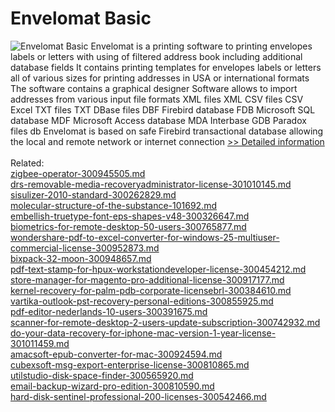 # Envelomat Basic
![Envelomat Basic](https://mycommerce.akamaized.net/api/pimages/P300538207/BIG/300538207.JPG)
Envelomat is a printing software to printing envelopes labels or letters with using of filtered address book including additional database fields It contains printing templates for envelopes labels or letters all of various sizes for printing addresses in USA or international formats The software contains a graphical designer Software allows to import addresses from various input file formats XML files XML CSV files CSV Excel TXT files TXT DBase files DBF Firebird database FDB Microsoft SQL database MDF Microsoft Access database MDA Interbase GDB Paradox files db Envelomat is based on safe Firebird transactional database allowing the local and remote network or internet connection
[>> Detailed information](https://secure.shareit.com/shareit/product.html?productid=300538207&affiliateid=200057808)<br/><br/>Related:
<br />[zigbee-operator-300945505.md](https://github.com/downloadplanet/downloadplanet/blob/main/zigbee-operator-300945505.md)<br />[drs-removable-media-recoveryadministrator-license-301010145.md](https://github.com/downloadplanet/downloadplanet/blob/main/drs-removable-media-recoveryadministrator-license-301010145.md)<br />[sisulizer-2010-standard-300262829.md](https://github.com/downloadplanet/downloadplanet/blob/main/sisulizer-2010-standard-300262829.md)<br />[molecular-structure-of-the-substance-101692.md](https://github.com/downloadplanet/downloadplanet/blob/main/molecular-structure-of-the-substance-101692.md)<br />[embellish-truetype-font-eps-shapes-v48-300326647.md](https://github.com/downloadplanet/downloadplanet/blob/main/embellish-truetype-font-eps-shapes-v48-300326647.md)<br />[biometrics-for-remote-desktop-50-users-300765877.md](https://github.com/downloadplanet/downloadplanet/blob/main/biometrics-for-remote-desktop-50-users-300765877.md)<br />[wondershare-pdf-to-excel-converter-for-windows-25-multiuser-commercial-license-300952873.md](https://github.com/downloadplanet/downloadplanet/blob/main/wondershare-pdf-to-excel-converter-for-windows-25-multiuser-commercial-license-300952873.md)<br />[bixpack-32-moon-300948657.md](https://github.com/downloadplanet/downloadplanet/blob/main/bixpack-32-moon-300948657.md)<br />[pdf-text-stamp-for-hpux-workstationdeveloper-license-300454212.md](https://github.com/downloadplanet/downloadplanet/blob/main/pdf-text-stamp-for-hpux-workstationdeveloper-license-300454212.md)<br />[store-manager-for-magento-pro-additional-license-300917177.md](https://github.com/downloadplanet/downloadplanet/blob/main/store-manager-for-magento-pro-additional-license-300917177.md)<br />[kernel-recovery-for-palm-pdb-corporate-licensebrl-300384610.md](https://github.com/downloadplanet/downloadplanet/blob/main/kernel-recovery-for-palm-pdb-corporate-licensebrl-300384610.md)<br />[vartika-outlook-pst-recovery-personal-editions-300855925.md](https://github.com/downloadplanet/downloadplanet/blob/main/vartika-outlook-pst-recovery-personal-editions-300855925.md)<br />[pdf-editor-nederlands-10-users-300391675.md](https://github.com/downloadplanet/downloadplanet/blob/main/pdf-editor-nederlands-10-users-300391675.md)<br />[scanner-for-remote-desktop-2-users-update-subscription-300742932.md](https://github.com/downloadplanet/downloadplanet/blob/main/scanner-for-remote-desktop-2-users-update-subscription-300742932.md)<br />[do-your-data-recovery-for-iphone-mac-version-1-year-license-301011459.md](https://github.com/downloadplanet/downloadplanet/blob/main/do-your-data-recovery-for-iphone-mac-version-1-year-license-301011459.md)<br />[amacsoft-epub-converter-for-mac-300924594.md](https://github.com/downloadplanet/downloadplanet/blob/main/amacsoft-epub-converter-for-mac-300924594.md)<br />[cubexsoft-msg-export-enterprise-license-300810865.md](https://github.com/downloadplanet/downloadplanet/blob/main/cubexsoft-msg-export-enterprise-license-300810865.md)<br />[utilstudio-disk-space-finder-300565920.md](https://github.com/downloadplanet/downloadplanet/blob/main/utilstudio-disk-space-finder-300565920.md)<br />[email-backup-wizard-pro-edition-300810590.md](https://github.com/downloadplanet/downloadplanet/blob/main/email-backup-wizard-pro-edition-300810590.md)<br />[hard-disk-sentinel-professional-200-licenses-300542466.md](https://github.com/downloadplanet/downloadplanet/blob/main/hard-disk-sentinel-professional-200-licenses-300542466.md)